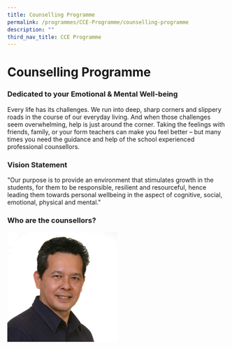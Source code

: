 ```yaml
---
title: Counselling Programme
permalink: /programmes/CCE-Programme/counselling-programme
description: ""
third_nav_title: CCE Programme
---
```

# **Counselling Programme**

### Dedicated to your Emotional & Mental Well-being

Every life has its challenges. We run into deep, sharp corners and slippery roads in the course of our everyday living. And when those challenges seem overwhelming, help is just around the corner. Taking the feelings with friends, family, or your form teachers can make you feel better – but many times you need the guidance and help of the school experienced professional counsellors.

### Vision Statement

"Our purpose is to provide an environment that stimulates growth in the students, for them to be responsible, resilient and resourceful, hence leading them towards personal wellbeing in the aspect of cognitive, social, emotional, physical and mental."

### Who are the counsellors?

<img src="/images/o%20AED%20-%20mr%20sebastian%20seet%20keng%20cheng%20sq%20100.jpg" 
     style="width:50%">